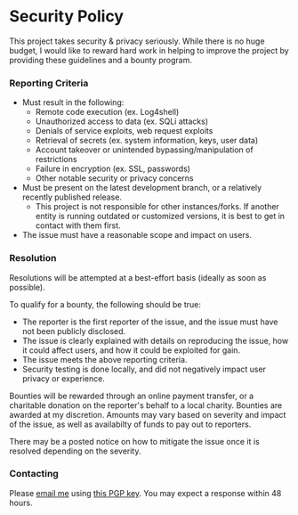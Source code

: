# Security Policy

This project takes security & privacy seriously. While there is no huge budget, I would like to reward hard work in helping to improve the project by providing these guidelines and a bounty program.

### Reporting Criteria

- Must result in the following:
  - Remote code execution (ex. Log4shell)
  - Unauthorized access to data (ex. SQLi attacks)
  - Denials of service exploits, web request exploits
  - Retrieval of secrets (ex. system information, keys, user data)
  - Account takeover or unintended bypassing/manipulation of restrictions
  - Failure in encryption (ex. SSL, passwords)
  - Other notable security or privacy concerns
- Must be present on the latest development branch, or a relatively recently published release.
  - This project is not responsible for other instances/forks. If another entity is running outdated or customized versions, it is best to get in contact with them first.
- The issue must have a reasonable scope and impact on users.

### Resolution

Resolutions will be attempted at a best-effort basis (ideally as soon as possible).

To qualify for a bounty, the following should be true:
- The reporter is the first reporter of the issue, and the issue must have not been publicly disclosed.
- The issue is clearly explained with details on reproducing the issue, how it could affect users, and how it could be exploited for gain.
- The issue meets the above reporting criteria.
- Security testing is done locally, and did not negatively impact user privacy or experience.

Bounties will be rewarded through an online payment transfer, or a charitable donation on the reporter's behalf to a local charity. Bounties are awarded at my discretion. Amounts may vary based on severity and impact of the issue, as well as availabilty of funds to pay out to reporters.

There may be a posted notice on how to mitigate the issue once it is resolved depending on the severity.

### Contacting

Please [email me](mailto:jacksonisaiah@pm.me) using [this PGP key](https://0paste.com/436190.txt). You may expect a response within 48 hours.
